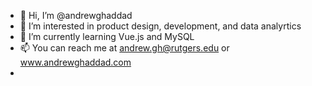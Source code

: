- 👋 Hi, I’m @andrewghaddad
- 👀 I’m interested in product design, development, and data analyrtics
- 🌱 I’m currently learning Vue.js and MySQL
- 📫 You can reach me at andrew.gh@rutgers.edu or www.andrewghaddad.com
-

<!---
andrewghaddad/andrewghaddad is a ✨ special ✨ repository because its `README.md` (this file) appears on your GitHub profile.
You can click the Preview link to take a look at your changes.
--->
